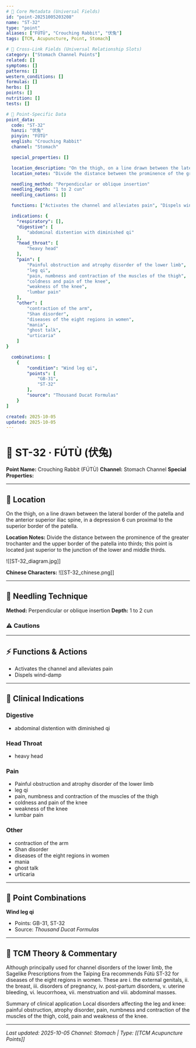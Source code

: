 ```yaml
---
# 🔹 Core Metadata (Universal Fields)
id: "point-20251005203208"
name: "ST-32"
type: "point"
aliases: ["FÚTÙ", "Crouching Rabbit", "伏兔"]
tags: [TCM, Acupuncture, Point, Stomach]

# 🔹 Cross-Link Fields (Universal Relationship Slots)
category: ["Stomach Channel Points"]
related: []
symptoms: []
patterns: []
western_conditions: []
formulas: []
herbs: []
points: []
nutrition: []
tests: []

# 🔹 Point-Specific Data
point_data:
  code: "ST-32"
  hanzi: "伏兔"
  pinyin: "FÚTÙ"
  english: "Crouching Rabbit"
  channel: "Stomach"

  special_properties: []

  location_description: "On the thigh, on a line drawn between the lateral border of the patella and the anterior superior iliac spine, in a depression 6 cun proximal to the superior border of the patella."
  location_notes: "Divide the distance between the prominence of the greater trochanter and the upper border of the patella into thirds; this point is located just superior to the junction of the lower and middle thirds."

  needling_method: "Perpendicular or oblique insertion"
  needling_depth: "1 to 2 cun"
  needling_cautions: []

  functions: ["Activates the channel and alleviates pain", "Dispels wind-damp"]

  indications: {
    "respiratory": [],
    "digestive": [
        "abdominal distention with diminished qi"
    ],
    "head_throat": [
        "heavy head"
    ],
    "pain": [
        "Painful obstruction and atrophy disorder of the lower limb",
        "leg qi",
        "pain, numbness and contraction of the muscles of the thigh",
        "coldness and pain of the knee",
        "weakness of the knee",
        "lumbar pain"
    ],
    "other": [
        "contraction of the arm",
        "Shan disorder",
        "diseases of the eight regions in women",
        "mania",
        "ghost talk",
        "urticaria"
    ]
}

  combinations: [
    {
        "condition": "Wind leg qi",
        "points": [
            "GB-31",
            "ST-32"
        ],
        "source": "Thousand Ducat Formulas"
    }
]

created: 2025-10-05
updated: 2025-10-05
---
```


# 📍 ST-32 · FÚTÙ (伏兔)

**Point Name:** Crouching Rabbit (FÚTÙ)
**Channel:** Stomach Channel
**Special Properties:** 

---

## 📍 Location

On the thigh, on a line drawn between the lateral border of the patella and the anterior superior iliac spine, in a depression 6 cun proximal to the superior border of the patella.

**Location Notes:**
Divide the distance between the prominence of the greater trochanter and the upper border of the patella into thirds; this point is located just superior to the junction of the lower and middle thirds.

![[ST-32_diagram.jpg]]

**Chinese Characters:** ![[ST-32_chinese.png]]

---

## 🔧 Needling Technique

**Method:** Perpendicular or oblique insertion
**Depth:** 1 to 2 cun

### ⚠️ Cautions

---

## ⚡ Functions & Actions
- Activates the channel and alleviates pain
- Dispels wind-damp

---

## 🎯 Clinical Indications

### Digestive
- abdominal distention with diminished qi

### Head Throat
- heavy head

### Pain
- Painful obstruction and atrophy disorder of the lower limb
- leg qi
- pain, numbness and contraction of the muscles of the thigh
- coldness and pain of the knee
- weakness of the knee
- lumbar pain

### Other
- contraction of the arm
- Shan disorder
- diseases of the eight regions in women
- mania
- ghost talk
- urticaria

---

## 🔗 Point Combinations

**Wind leg qi**
- Points: GB-31, ST-32
- Source: *Thousand Ducat Formulas*

---

## 🧬 TCM Theory & Commentary

Although principally used for channel disorders of the lower limb, the Sagelike Prescriptions from the Taiping Era recommends Fútù ST-32 for diseases of the eight regions in women. These are i. the external genitals, ii. the breast, iii. disorders of pregnancy, iv. post-partum disorders, v. uterine bleeding, vi. leucorrhoea, vii. menstruation and viii. abdominal masses.

Summary of clinical application
Local disorders affecting the leg and knee: painful obstruction, atrophy disorder, pain, numbness and contraction of the muscles of the thigh, cold, pain and weakness of the knee.

---

*Last updated: 2025-10-05*
*Channel: Stomach | Type: [[TCM Acupuncture Points]]*
